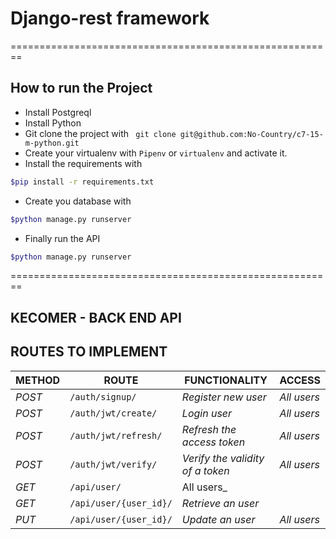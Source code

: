 # Django-rest framework
========================================================
## How to run the Project
- Install Postgreql
- Install Python
- Git clone the project with ``` git clone git@github.com:No-Country/c7-15-m-python.git```
- Create your virtualenv with `Pipenv` or `virtualenv` and activate it.
- Install the requirements with 
```sh
$pip install -r requirements.txt
```
- Create you database with
```sh
$python manage.py runserver
```
- Finally run the API 
```sh
$python manage.py runserver
```
========================================================

## KECOMER - BACK END API


## ROUTES TO IMPLEMENT
| METHOD | ROUTE | FUNCTIONALITY |ACCESS|
| ------- | ----- | ------------- | ------------- |
| *POST* | ```/auth/signup/``` | _Register new user_| _All users_|
| *POST* | ```/auth/jwt/create/``` | _Login user_|_All users_|
| *POST* | ```/auth/jwt/refresh/``` | _Refresh the access token_|_All users_|
| *POST* | ```/auth/jwt/verify/``` | _Verify the validity of a token_|_All users_|
| *GET* | ```/api/user/``` | All users_|
| *GET* | ```/api/user/{user_id}/``` | _Retrieve an user_|
| *PUT* | ```/api/user/{user_id}/``` | _Update an user_|_All users_|


